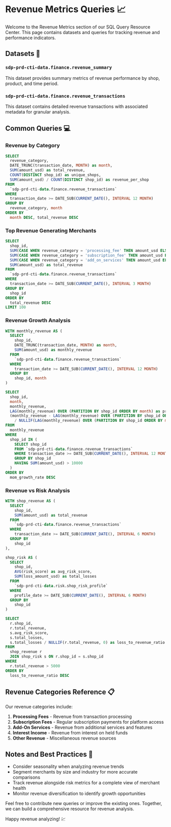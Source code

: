 # Revenue Metrics Queries 📈

Welcome to the Revenue Metrics section of our SQL Query Resource Center. This page contains datasets and queries for tracking revenue and performance indicators.

## Datasets 📁

### `sdp-prd-cti-data.finance.revenue_summary`

This dataset provides summary metrics of revenue performance by shop, product, and time period.

### `sdp-prd-cti-data.finance.revenue_transactions`

This dataset contains detailed revenue transactions with associated metadata for granular analysis.

## Common Queries 💻

### Revenue by Category

```sql
SELECT
  revenue_category,
  DATE_TRUNC(transaction_date, MONTH) as month,
  SUM(amount_usd) as total_revenue,
  COUNT(DISTINCT shop_id) as unique_shops,
  SUM(amount_usd) / COUNT(DISTINCT shop_id) as revenue_per_shop
FROM
  `sdp-prd-cti-data.finance.revenue_transactions`
WHERE
  transaction_date >= DATE_SUB(CURRENT_DATE(), INTERVAL 12 MONTH)
GROUP BY
  revenue_category, month
ORDER BY
  month DESC, total_revenue DESC
```

### Top Revenue Generating Merchants

```sql
SELECT
  shop_id,
  SUM(CASE WHEN revenue_category = 'processing_fee' THEN amount_usd ELSE 0 END) as processing_fee_revenue,
  SUM(CASE WHEN revenue_category = 'subscription_fee' THEN amount_usd ELSE 0 END) as subscription_fee_revenue,
  SUM(CASE WHEN revenue_category = 'add_on_services' THEN amount_usd ELSE 0 END) as add_on_services_revenue,
  SUM(amount_usd) as total_revenue
FROM
  `sdp-prd-cti-data.finance.revenue_transactions`
WHERE
  transaction_date >= DATE_SUB(CURRENT_DATE(), INTERVAL 3 MONTH)
GROUP BY
  shop_id
ORDER BY
  total_revenue DESC
LIMIT 100
```

### Revenue Growth Analysis

```sql
WITH monthly_revenue AS (
  SELECT
    shop_id,
    DATE_TRUNC(transaction_date, MONTH) as month,
    SUM(amount_usd) as monthly_revenue
  FROM
    `sdp-prd-cti-data.finance.revenue_transactions`
  WHERE
    transaction_date >= DATE_SUB(CURRENT_DATE(), INTERVAL 12 MONTH)
  GROUP BY
    shop_id, month
)

SELECT
  shop_id,
  month,
  monthly_revenue,
  LAG(monthly_revenue) OVER (PARTITION BY shop_id ORDER BY month) as prev_month_revenue,
  (monthly_revenue - LAG(monthly_revenue) OVER (PARTITION BY shop_id ORDER BY month)) 
    / NULLIF(LAG(monthly_revenue) OVER (PARTITION BY shop_id ORDER BY month), 0) as mom_growth_rate
FROM
  monthly_revenue
WHERE
  shop_id IN (
    SELECT shop_id
    FROM `sdp-prd-cti-data.finance.revenue_transactions`
    WHERE transaction_date >= DATE_SUB(CURRENT_DATE(), INTERVAL 12 MONTH)
    GROUP BY shop_id
    HAVING SUM(amount_usd) > 10000
  )
ORDER BY
  mom_growth_rate DESC
```

### Revenue vs Risk Analysis

```sql
WITH shop_revenue AS (
  SELECT
    shop_id,
    SUM(amount_usd) as total_revenue
  FROM
    `sdp-prd-cti-data.finance.revenue_transactions`
  WHERE
    transaction_date >= DATE_SUB(CURRENT_DATE(), INTERVAL 6 MONTH)
  GROUP BY
    shop_id
),

shop_risk AS (
  SELECT
    shop_id,
    AVG(risk_score) as avg_risk_score,
    SUM(loss_amount_usd) as total_losses
  FROM
    `sdp-prd-cti-data.risk.shop_risk_profile`
  WHERE
    profile_date >= DATE_SUB(CURRENT_DATE(), INTERVAL 6 MONTH)
  GROUP BY
    shop_id
)

SELECT
  r.shop_id,
  r.total_revenue,
  s.avg_risk_score,
  s.total_losses,
  s.total_losses / NULLIF(r.total_revenue, 0) as loss_to_revenue_ratio
FROM
  shop_revenue r
  JOIN shop_risk s ON r.shop_id = s.shop_id
WHERE
  r.total_revenue > 5000
ORDER BY
  loss_to_revenue_ratio DESC
```

## Revenue Categories Reference 📋

Our revenue categories include:

1. **Processing Fees** - Revenue from transaction processing
2. **Subscription Fees** - Regular subscription payments for platform access
3. **Add-On Services** - Revenue from additional services and features
4. **Interest Income** - Revenue from interest on held funds
5. **Other Revenue** - Miscellaneous revenue sources

## Notes and Best Practices 📝

- Consider seasonality when analyzing revenue trends
- Segment merchants by size and industry for more accurate comparisons
- Track revenue alongside risk metrics for a complete view of merchant health
- Monitor revenue diversification to identify growth opportunities

Feel free to contribute new queries or improve the existing ones. Together, we can build a comprehensive resource for revenue analysis.

Happy revenue analyzing! 💹 